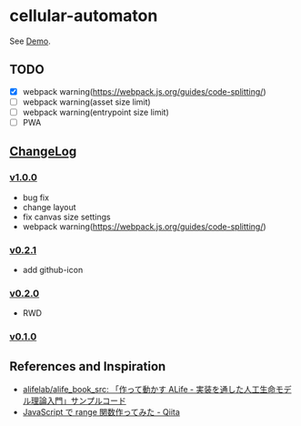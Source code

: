 # cellular-automaton

See [Demo](https://l1ck0h.github.io/cellular-automaton/).

## TODO

- [x] webpack warning(https://webpack.js.org/guides/code-splitting/)
- [ ] webpack warning(asset size limit)
- [ ] webpack warning(entrypoint size limit)
- [ ] PWA

## [ChangeLog](https://github.com/l1ck0h/cellular-automaton/releases)

### [v1.0.0](https://github.com/l1ck0h/cellular-automaton/tree/v1.0.0)

- bug fix
- change layout
- fix canvas size settings
- webpack warning(https://webpack.js.org/guides/code-splitting/)

### [v0.2.1](https://github.com/l1ck0h/cellular-automaton/tree/v0.2.1)

- add github-icon

### [v0.2.0](https://github.com/l1ck0h/cellular-automaton/tree/v0.2.0)

- RWD

### [v0.1.0](https://github.com/l1ck0h/cellular-automaton/tree/v0.1.0)

## References and Inspiration

- [alifelab/alife_book_src: 「作って動かす ALife - 実装を通した人工生命モデル理論入門」サンプルコード](https://github.com/alifelab/alife_book_src)
- [JavaScript で range 関数作ってみた - Qiita](https://qiita.com/RyutaKojima/items/168632d4980e65a285f3)
